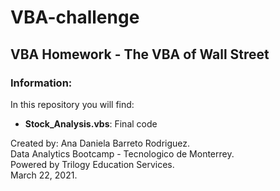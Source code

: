 # VBA-challenge
## VBA Homework - The VBA of Wall Street


### Information:
In this repository you will find:
* **Stock_Analysis.vbs**: Final code


Created by: Ana Daniela Barreto Rodriguez.\
Data Analytics Bootcamp - Tecnologico de Monterrey.\
Powered by Trilogy Education Services.\
March 22, 2021.


